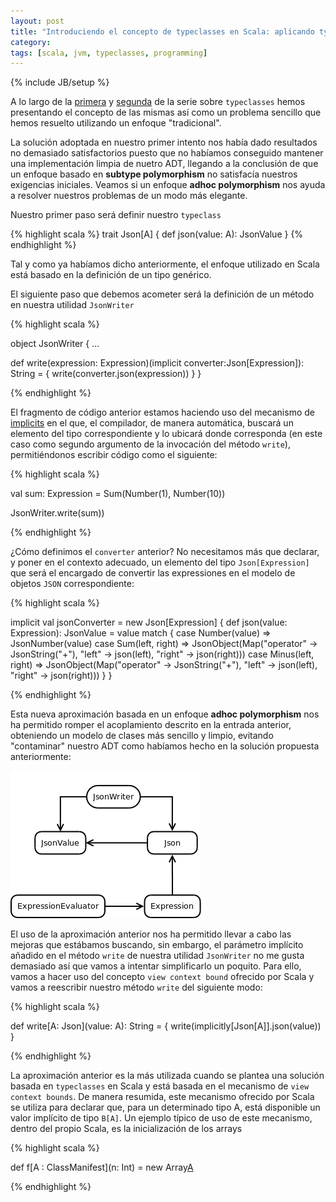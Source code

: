 ```yaml
---
layout: post
title: "Introduciendo el concepto de typeclasses en Scala: aplicando typeclasses"
category: 
tags: [scala, jvm, typeclasses, programming]
---
```

{% include JB/setup %}

A lo largo de la [primera](http://migue.github.io/2013/08/04/introduciendo-el-concepto-de-typeclasses-en-scala-i/) y [segunda](http://migue.github.io/2013/08/07/introduciendo-el-concepto-de-typeclasses-en-scala-aproximacin-tradicinal/) de la serie sobre `typeclasses` hemos presentando el concepto de las mismas así como un problema sencillo que hemos resuelto utilizando un enfoque "tradicional".

La solución adoptada en nuestro primer intento nos había dado resultados no demasiado satisfactorios puesto que no habíamos conseguido mantener una implementación limpia de nuetro ADT, llegando a la conclusión de que un enfoque basado en __subtype polymorphism__ no satisfacía nuestros exigencias iniciales. Veamos si un enfoque __adhoc polymorphism__ nos ayuda a resolver nuestros problemas de un modo más elegante.

Nuestro primer paso será definir nuestro `typeclass`

{% highlight scala %}
trait Json[A] {
  def json(value: A): JsonValue
}
{% endhighlight %}

Tal y como ya habíamos dicho anteriormente, el enfoque utilizado en Scala está basado en la definición de un tipo genérico.

El siguiente paso que debemos acometer será la definición de un método en nuestra utilidad `JsonWriter`

{% highlight scala %}

object JsonWriter {
  ...

  def write(expression: Expression)(implicit converter:Json[Expression]): String = {
    write(converter.json(expression))
  }
}

{% endhighlight %}

El fragmento de código anterior estamos haciendo uso del mecanismo de [implicits](http://migue.github.io/2012/02/21/scala-implicits-simple-examples/) en el que, el compilador, de manera automática, buscará un elemento del tipo correspondiente y lo ubicará donde corresponda (en este caso como segundo argumento de la invocación del método `write`), permitiéndonos escribir código como el siguiente:

{% highlight scala %}

val sum: Expression = Sum(Number(1), Number(10))

JsonWriter.write(sum))

{% endhighlight %}

¿Cómo definimos el `converter` anterior? No necesitamos más que declarar, y poner en el contexto adecuado, un elemento del tipo `Json[Expression]` que será el encargado de convertir las expressiones en el modelo de objetos `JSON` correspondiente:

{% highlight scala %}

implicit val jsonConverter = new Json[Expression] {
    def json(value: Expression): JsonValue = value match {
      case Number(value) => JsonNumber(value)
      case Sum(left, right) => JsonObject(Map("operator" -> JsonString("+"), "left" -> json(left), "right" -> json(right)))
      case Minus(left, right) => JsonObject(Map("operator" -> JsonString("+"), "left" -> json(left), "right" -> json(right)))
    }
  }

{% endhighlight %}

Esta nueva aproximación basada en un enfoque __adhoc polymorphism__ nos ha permitido romper el acoplamiento descrito en la entrada anterior, obteniendo un modelo de clases más sencillo y limpio, evitando "contaminar" nuestro ADT como habíamos hecho en la solución propuesta anteriormente:

<img src='/images/TypeClassesBlogPost-TypeclassesApproachModel.png' alt="Diagrama representativo del modelo de clases construido en esta entrada" />

El uso de la aproximación anterior nos ha permitido llevar a cabo las mejoras que estábamos buscando, sin embargo, el parámetro implícito añadido en el método `write` de nuestra utilidad `JsonWriter` no me gusta demasiado así que vamos a intentar simplificarlo un poquito. Para ello, vamos a hacer uso del concepto `view context bound` ofrecido por Scala y vamos a reescribir nuestro método `write` del siguiente modo:

{% highlight scala %}

  def write[A: Json](value: A): String = {
    write(implicitly[Json[A]].json(value))
  }

{% endhighlight %}  

La aproximación anterior es la más utilizada cuando se plantea una solución basada en `typeclasses` en Scala y está basada en el mecanismo de `view context bounds`. De manera resumida, este mecanismo ofrecido por Scala se utiliza para declarar que, para un determinado tipo A, está disponible un valor implícito de tipo `B[A]`. Un ejemplo típico de uso de este mecanismo, dentro del propio Scala, es la inicialización de los arrays

{% highlight scala %}

def f[A : ClassManifest](n: Int) = new Array[A](n)

{% endhighlight %}
